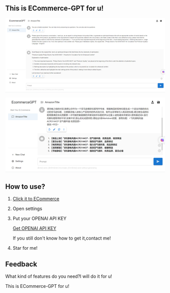 ## This is ECommerce-GPT for u!



![](./img/ecommerce.png)

![](./img/ecommercecn.png)

## How to use?

1. [Click it to ECommerce](http://ecommerceai.club/)

2. Open settings

3. Put your OPENAI API KEY

   [Get OPENAI API KEY](https://www.howtogeek.com/885918/how-to-get-an-openai-api-key/)

   If you still don't know how to get it,contact me!

4. Star for me!

## Feedback

What kind of features do you need?I will do it for u!

This is ECommerce-GPT for u!